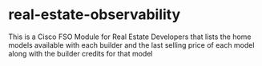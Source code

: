 # real-estate-observability
This is a Cisco FSO Module for Real Estate Developers that lists the home models available with each builder and the last selling price of each model along with the builder credits for that model
